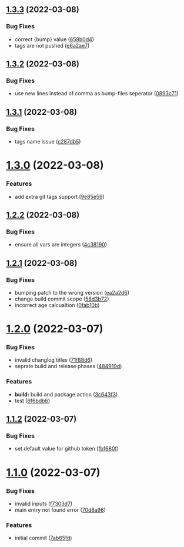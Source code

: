 ## [1.3.3](https://github.com/chaospad/releaser/compare/v1.3.2...v1.3.3) (2022-03-08)


### Bug Fixes

* correct {bump} value ([658b0d4](https://github.com/chaospad/releaser/commit/658b0d45407207020427a0617fd61de9030a94ea))
* tags are not pushed ([e6a2ae7](https://github.com/chaospad/releaser/commit/e6a2ae732111864e27ae12dacd724a81e329cf1c))



## [1.3.2](https://github.com/chaospad/releaser/compare/v1.3.1...v1.3.2) (2022-03-08)


### Bug Fixes

* use new lines instead of comma as bump-files seperator ([0893c71](https://github.com/chaospad/releaser/commit/0893c7147bf2832651afe1cb7f6b96b537621f2d))



## [1.3.1](https://github.com/chaospad/releaser/compare/v1.3.0...v1.3.1) (2022-03-08)


### Bug Fixes

* tags name issue ([c287db5](https://github.com/chaospad/releaser/commit/c287db5d99d25e65e3e26c8666498494f4396d18))



# [1.3.0](https://github.com/chaospad/releaser/compare/v1.2.2...v1.3.0) (2022-03-08)


### Features

* add extra git tags support ([9e85e59](https://github.com/chaospad/releaser/commit/9e85e59bcf3816c165ee1844bf571596455df5ca))



## [1.2.2](https://github.com/chaospad/releaser/compare/v1.2.1...v1.2.2) (2022-03-08)


### Bug Fixes

* ensure all vars are integers ([4c38190](https://github.com/chaospad/releaser/commit/4c3819013dfacbf480c79eef74aed6e57c0d3823))



## [1.2.1](https://github.com/chaospad/releaser/compare/v1.2.0...v1.2.1) (2022-03-08)


### Bug Fixes

* bumping patch to the wrong version ([ea2a2d6](https://github.com/chaospad/releaser/commit/ea2a2d6f9633a3b4f22ea133754aaaf6d0a31e48))
* change build commit scope ([58d3b72](https://github.com/chaospad/releaser/commit/58d3b7200d64f946c4a9f2840108a3d9af127563))
* incorrect age calcualtion ([0fab10b](https://github.com/chaospad/releaser/commit/0fab10b0a24f79994a9dbf8597a1f1cbcb0d111c))



# [1.2.0](https://github.com/chaospad/releaser/compare/v1.1.2...v1.2.0) (2022-03-07)


### Bug Fixes

* invalid changlog titles ([71f88d6](https://github.com/chaospad/releaser/commit/71f88d6537a3bb0e6539fd0a375c40de81ba765b))
* seprate build and release phases ([484919d](https://github.com/chaospad/releaser/commit/484919d36213e6217a49aacc16ee9a61cc802163))


### Features

* **build:** build and package action ([3c643f3](https://github.com/chaospad/releaser/commit/3c643f3db3382c8225bc68550e21c3ce0cda9050))
* test ([6f6bdbb](https://github.com/chaospad/releaser/commit/6f6bdbba27295b3092b68f0d59874a2ef96f9eb7))



## [1.1.2](https://github.com/chaospad/releaser/compare/v1.1.0...v1.1.2) (2022-03-07)


### Bug Fixes

* set default value for github token ([fbf680f](https://github.com/chaospad/releaser/commit/fbf680f5b5454e6265c32ee2695b7a6441ee12a9))



# [1.1.0](https://github.com/chaospad/releaser/compare/7ab65fd8557ee4ceac4ccdfcc050520b926d72fb...v1.1.0) (2022-03-07)


### Bug Fixes

* invalid inputs ([f7303d7](https://github.com/chaospad/releaser/commit/f7303d789ee9d15d860589bb40b49caa1b37a1ab))
* main entry not found error ([70d8a96](https://github.com/chaospad/releaser/commit/70d8a96f2ed68f325b34680560259c0e1525412c))


### Features

* initial commit ([7ab65fd](https://github.com/chaospad/releaser/commit/7ab65fd8557ee4ceac4ccdfcc050520b926d72fb))



